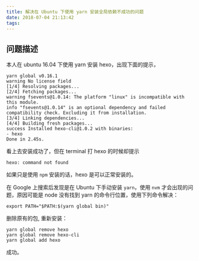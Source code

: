 ```yaml
---
title: 解决在 Ubuntu 下使用 yarn 安装全局依赖不成功的问题
date: 2018-07-04 21:13:42
tags:
---
```

## 问题描述
本人在 ubuntu 16.04 下使用 yarn 安装 hexo，出现下面的提示，
```
yarn global v0.16.1
warning No license field
[1/4] Resolving packages...
[2/4] Fetching packages...
warning fsevents@1.0.14: The platform "linux" is incompatible with this module.
info "fsevents@1.0.14" is an optional dependency and failed compatibility check. Excluding it from installation.
[3/4] Linking dependencies...
[4/4] Building fresh packages...
success Installed hexo-cli@1.0.2 with binaries:
- hexo
Done in 2.45s.
```
看上去安装成功了，但在 terminal 打 hexo 的时候却提示
```
hexo: command not found
```

如果只是使用 `npm` 安装的话，hexo 是可以正常安装的。

在 Google 上搜索后发现是在 Ubuntu 下手动安装 `yarn`，使用 `nvm` 才会出现的问题，原因可能是 node 没有找到 yarn 的命令行位置，使用下列命令解决：
```
export PATH="$PATH:$(yarn global bin)"
```

删除原有的包, 重新安装：
```
yarn global remove hexo
yarn global remove hexo-cli
yarn global add hexo
```
成功。